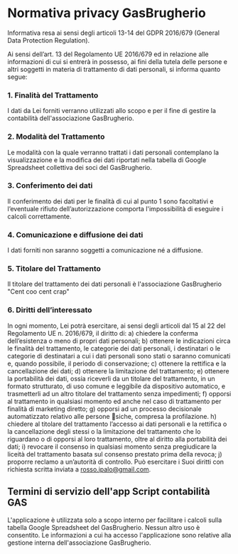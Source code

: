 # Normativa privacy GasBrugherio

Informativa resa ai sensi degli articoli 13-14 del GDPR 2016/679 (General Data Protection Regulation).

Ai sensi dell’art. 13 del Regolamento UE 2016/679 ed in relazione alle informazioni di cui si entrerà in possesso, ai fini della tutela delle persone e altri soggetti in materia di trattamento di dati personali, si informa quanto segue:

### 1. Finalità del Trattamento
I dati da Lei forniti verranno utilizzati allo scopo e per il fine di gestire la contabilità dell'associazione GasBrugherio.

### 2. Modalità del Trattamento
Le modalità con la quale verranno trattati i dati personali contemplano la visualizzazione e la modifica dei dati riportati nella tabella di Google Spreadsheet collettiva dei soci del GasBrugherio.
### 3. Conferimento dei dati
Il conferimento dei dati per le finalità di cui al punto 1 sono facoltativi e l’eventuale rifiuto dell’autorizzazione comporta l'impossibilità di eseguire i calcoli correttamente.
### 4. Comunicazione e diffusione dei dati
I dati forniti non saranno soggetti a comunicazione né a diffusione.
### 5. Titolare del Trattamento
Il titolare del trattamento dei dati personali è l'associazione GasBrugherio "Cent coo cent crap"
### 6. Diritti dell’interessato
In ogni momento, Lei potrà esercitare, ai sensi degli articoli dal 15 al 22 del Regolamento UE n. 2016/679, il diritto di:
a) chiedere la conferma dell’esistenza o meno di propri dati personali;
b) ottenere le indicazioni circa le finalità del trattamento, le categorie dei dati personali, i destinatari o le categorie di destinatari a cui i dati personali sono stati o saranno comunicati e, quando possibile, il periodo di conservazione;
c) ottenere la rettifica e la cancellazione dei dati;
d) ottenere la limitazione del trattamento;
e) ottenere la portabilità dei dati, ossia riceverli da un titolare del trattamento, in un formato strutturato, di uso comune e leggibile da dispositivo automatico, e trasmetterli ad un altro titolare del trattamento senza impedimenti;
f) opporsi al trattamento in qualsiasi momento ed anche nel caso di trattamento per finalità di marketing diretto;
g) opporsi ad un processo decisionale automatizzato relativo alle persone siche, compresa la profilazione.
h) chiedere al titolare del trattamento l’accesso ai dati personali e la rettifica o la cancellazione degli stessi o la limitazione del trattamento che lo riguardano o di opporsi al loro trattamento, oltre al diritto alla portabilità dei dati;
i) revocare il consenso in qualsiasi momento senza pregiudicare la liceità del trattamento basata sul consenso prestato prima della revoca;
j) proporre reclamo a un’autorità di controllo.
Può esercitare i Suoi diritti con richiesta scritta inviata a rosso.ipalo@gmail.com.

## Termini di servizio dell'app Script contabilità GAS

L'applicazione è utilizzata solo a scopo interno per facilitare i calcoli sulla tabella Google Spreadsheet del GasBrugherio. Nessun altro uso è consentito. Le informazioni a cui ha accesso l'applicazione sono relative alla gestione interna dell'associazione GasBrugherio.
